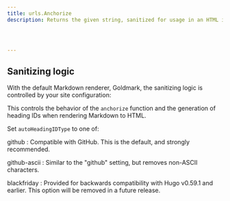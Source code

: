 ```yaml
---
title: urls.Anchorize
description: Returns the given string, sanitized for usage in an HTML id attribute.




---
```




## Sanitizing logic

With the default Markdown renderer, Goldmark, the sanitizing logic is controlled by your site configuration:


This controls the behavior of the `anchorize` function and the generation of heading IDs when rendering Markdown to HTML.

Set `autoHeadingIDType` to one of:

github
: Compatible with GitHub. This is the default, and strongly recommended.

github-ascii
: Similar to the "github" setting, but removes non-ASCII characters. 

blackfriday
: Provided for backwards compatibility with Hugo v0.59.1 and earlier. This option will be removed in a future release.
